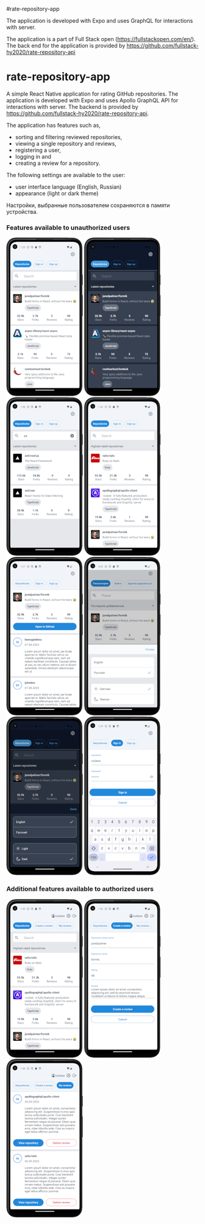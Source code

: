 #rate-repository-app




The application is developed with Expo and uses GraphQL for interactions with server.

The application is a part of Full Stack open (https://fullstackopen.com/en/). The back end for the application is provided by https://github.com/fullstack-hy2020/rate-repository-api


# rate-repository-app

A simple React Native application for rating GitHub repositories. 
The application is developed with Expo and uses Apollo GraphQL API for interactions with server.
The backend is provided by https://github.com/fullstack-hy2020/rate-repository-api.  

The application has features such as, 
- sorting and filtering reviewed repositories, 
- viewing a single repository and reviews,
- registering a user, 
- logging in and 
- creating a review for a repository. 
  
The following settings are available to the user:
- user interface language (English, Russian)
- appearance (light or dark theme)

 
Настройки, выбранные пользователем сохраняются в памяти устройства.

### Features available to unauthorized users

![Start page](assets/images/en/main_unauthorized_light_en_android.png ) ![Start page, dark theme](assets/images/en/main_unauthorized_dark_en_android.png)  ![Search](assets/images/en/search_en.png) ![Sorting](assets/images/en/sort_rating_en.png) ![Single repository view](assets/images/en/single_light_en_android.png) ![Settings, light theme](assets/images/en/settings_light_ru.png)  ![Settings, dark theme](assets/images/en/settings_dark.png)  ![Sign in](assets/images/en/sign_in_light_en.png)

 ### Additional features available to authorized users
![Start page](assets/images/en/main_authorized_light_en_android.png) ![Create a review](assets/images/en/review_light_en.png) ![My reviews](assets/images/en/my_reviews_en.png)

